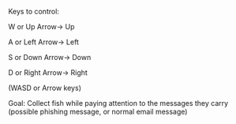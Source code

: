 Keys to control: 

W or Up Arrow-> Up

A or Left Arrow-> Left

S or Down Arrow-> Down

D or Right Arrow-> Right



(WASD or Arrow keys)

Goal: Collect fish while paying attention to the messages they carry (possible phishing message, or normal email message)



